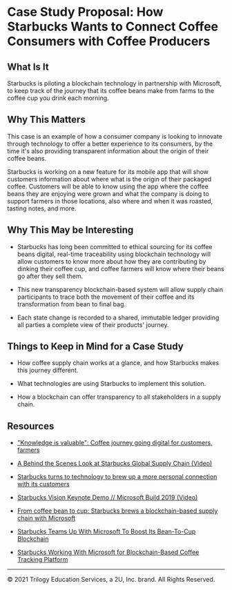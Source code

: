 # Case Study Proposal:  How Starbucks Wants to Connect Coffee Consumers with Coffee Producers

## What Is It

Starbucks is piloting a blockchain technology in partnership with Microsoft, to keep track of the journey that its coffee beans make from farms to the coffee cup you drink each morning.

## Why This Matters

This case is an example of how a consumer company is looking to innovate through technology to offer a better experience to its consumers, by the time it's also providing transparent information about the origin of their coffee beans.

Starbucks is working on a new feature for its mobile app that will show customers information about where what is the origin of their packaged coffee. Customers will be able to know using the app where the coffee beans they are enjoying were grown and what the company is doing to support farmers in those locations, also where and when it was roasted, tasting notes, and more.

## Why This May be Interesting

* Starbucks has long been committed to ethical sourcing for its coffee beans digital, real-time traceability using blockchain technology will allow customers to know more about how they are contributing by dinking their coffee cup, and coffee farmers will know where their beans go after they sell them.

* This new transparency blockchain-based system will allow supply chain participants to trace both the movement of their coffee and its transformation from bean to final bag.

* Each state change is recorded to a shared, immutable ledger providing all parties a complete view of their products' journey.

## Things to Keep in Mind for a Case Study

* How coffee supply chain works at a glance, and how Starbucks makes this journey different.

* What technologies are using Starbucks to implement this solution.

* How a blockchain can offer transparency to all stakeholders in a supply chain.

## Resources

* ["Knowledge is valuable": Coffee journey going digital for customers, farmers](https://stories.starbucks.com/stories/2019/knowledge-is-valuable-coffee-journey-going-digital-for-customers-farmers/)

* [A Behind the Scenes Look at Starbucks Global Supply Chain (Video)](https://youtu.be/ElYNhGbOTOQ)

* [Starbucks turns to technology to brew up a more personal connection with its customers](https://news.microsoft.com/transform/starbucks-turns-to-technology-to-brew-up-a-more-personal-connection-with-its-customers/)

* [Starbucks Vision Keynote Demo // Microsoft Build 2019 (Video)](https://youtu.be/xPozl9Sa64Y)

* [From coffee bean to cup: Starbucks brews a blockchain-based supply chain with Microsoft](https://www.computerworld.com/article/3393211/from-coffee-bean-to-cup-starbucks-brews-a-blockchain-based-supply-chain-with-microsoft.html)

* [Starbucks Teams Up With Microsoft To Boost Its Bean-To-Cup Blockchain](https://www.forbes.com/sites/darrynpollock/2019/05/07/starbucks-teams-up-with-microsoft-to-boost-its-bean-to-cup-blockchain/#28cfd4cd3b5d)

* [Starbucks Working With Microsoft for Blockchain-Based Coffee Tracking Platform](https://cointelegraph.com/news/starbucks-working-with-microsoft-for-blockchain-based-coffee-tracking-platform)

---
© 2021 Trilogy Education Services, a 2U, Inc. brand. All Rights Reserved.
